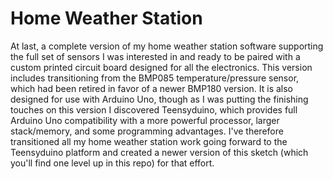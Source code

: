 Home Weather Station
===============

At last, a complete version of my home weather station software supporting
the full set of sensors I was interested in and ready to be paired with a
custom printed circuit board designed for all the electronics. This version
includes transitioning from the BMP085 temperature/pressure sensor, which
had been retired in favor of a newer BMP180 version.  It is also designed
for use with Arduino Uno, though as I was putting the finishing touches
on this version I discovered Teensyduino, which provides full Arduino Uno
compatibility with a more powerful processor, larger stack/memory, and some
programming advantages.  I've therefore transitioned all my home weather
station work going forward to the Teensyduino platform and created a
newer version of this sketch (which you'll find one level up in this repo)
for that effort.
